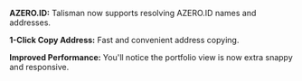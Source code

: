 <!-- version: v1.23.0 -->

**<span class="icon" data-icon="UserRightIcon"></span> AZERO.ID:** Talisman now supports resolving AZERO.ID names and addresses.

**<span class="icon" data-icon="CopyIcon"></span> 1-Click Copy Address:** Fast and convenient address copying.

**<span class="icon" data-icon="RocketIcon"></span> Improved Performance:** You'll notice the portfolio view is now extra snappy and responsive.
